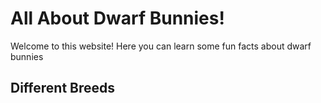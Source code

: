 # All About Dwarf Bunnies!
Welcome to this website! Here you can learn some fun facts about dwarf bunnies

## Different Breeds


